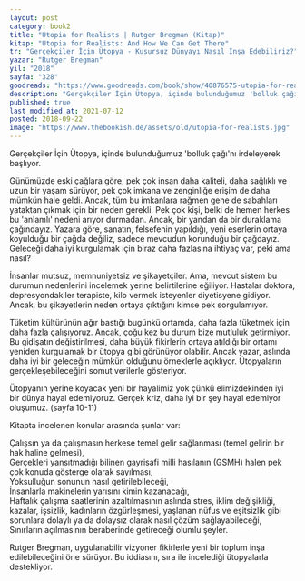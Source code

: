 ```yaml
---
layout: post  
category: book2  
title: "Utopia for Realists | Rutger Bregman (Kitap)"  
kitap: "Utopia for Realists: And How We Can Get There"  
tr: "Gerçekçiler İçin Ütopya - Kusursuz Dünyayı Nasıl İnşa Edebiliriz?"  
yazar: "Rutger Bregman"  
yil: "2018"  
sayfa: "328"  
goodreads: "https://www.goodreads.com/book/show/40876575-utopia-for-realists"
description: "Gerçekçiler İçin Ütopya, içinde bulunduğumuz 'bolluk çağı'nı irdeleyerek vizyoner fikirlerle yeni bir toplum inşa edilebileceğini öne sürüyor."
published: true
last_modified_at: 2021-07-12
posted: 2018-09-22
image: "https://www.thebookish.de/assets/old/utopia-for-realists.jpg"
---
```


Gerçekçiler İçin Ütopya, içinde bulunduğumuz 'bolluk çağı'nı irdeleyerek başlıyor.   
  
Günümüzde eski çağlara göre, pek çok insan daha kaliteli, daha sağlıklı ve uzun bir yaşam sürüyor, pek çok imkana ve zenginliğe erişim de daha mümkün hale geldi. Ancak, tüm bu imkanlara rağmen gene de sabahları yataktan çıkmak için bir neden gerekli. Pek çok kişi, belki de hemen herkes bu 'anlamlı' nedeni arıyor durmadan. Ancak, bir yandan da bir duraklama çağındayız. Yazara göre, sanatın, felsefenin yapıldığı, yeni eserlerin ortaya koyulduğu bir çağda değiliz, sadece mevcudun korunduğu bir çağdayız. Geleceği daha iyi kurgulamak için biraz daha fazlasına ihtiyaç var, peki ama nasıl?  
  
İnsanlar mutsuz, memnuniyetsiz ve şikayetçiler. Ama, mevcut sistem bu durumun nedenlerini incelemek yerine belirtilerine eğiliyor. Hastalar doktora, depresyondakiler terapiste, kilo vermek isteyenler diyetisyene gidiyor. Ancak, bu şikayetlerin neden ortaya çıktığını kimse pek sorgulamıyor.  
  
Tüketim kültürünün ağır bastığı bugünkü ortamda, daha fazla tüketmek için daha fazla çalışıyoruz. Ancak, çoğu kez bu durum bize mutluluk getirmiyor. Bu gidişatın değiştirilmesi, daha büyük fikirlerin ortaya atıldığı bir ortamı yeniden kurgulamak bir ütopya gibi görünüyor olabilir. Ancak yazar, aslında daha iyi bir geleceğin mümkün olduğunu örneklerle açıklıyor. Ütopyaların gerçekleşebileceğini somut verilerle gösteriyor. 
  
Ütopyanın yerine koyacak yeni bir hayalimiz yok çünkü elimizdekinden iyi bir dünya hayal edemiyoruz. Gerçek kriz, daha iyi bir şey hayal edemiyor oluşumuz. (sayfa 10-11)  
  
Kitapta incelenen konular arasında şunlar var:  
  
Çalışsın ya da çalışmasın herkese temel gelir sağlanması (temel gelirin bir hak haline gelmesi),  
Gerçekleri yansıtmadığı bilinen gayrisafi milli hasılanın (GSMH) halen pek çok konuda gösterge olarak sayılması,  
Yoksulluğun sonunun nasıl getirilebileceği,  
İnsanlarla makinelerin yarısını kimin kazanacağı,  
Haftalık çalışma saatlerinin azaltılmasının aslında stres, iklim değişikliği, kazalar, işsizlik, kadınların özgürleşmesi, yaşlanan nüfus ve eşitsizlik gibi sorunlara dolaylı ya da dolaysız olarak nasıl çözüm sağlayabileceği,  
Sınırların açılmasının beraberinde getireceği olumlu şeyler.  
  
Rutger Bregman, uygulanabilir vizyoner fikirlerle yeni bir toplum inşa edilebileceğini öne sürüyor. Bu iddiasını, sıra ile incelediği ütopyalarla destekliyor.  
  
